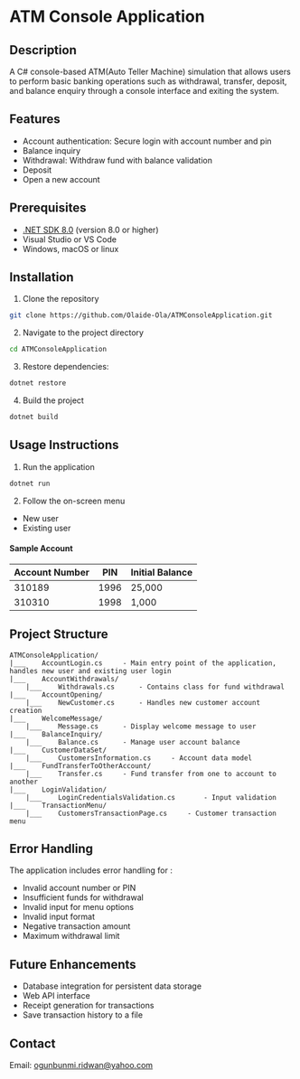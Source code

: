 # ATM Console Application
## Description
A C# console-based ATM(Auto Teller Machine) simulation that allows users to perform basic banking operations such as withdrawal, transfer, deposit, and balance enquiry through a console interface and exiting the system.
## Features
- Account authentication: Secure login with account number and pin
- Balance inquiry
- Withdrawal: Withdraw fund with balance validation
- Deposit
- Open a new account
## Prerequisites
- [.NET SDK 8.0](https://dotnet.microsoft.com/en-us/download/dotnet/8.0) (version 8.0 or higher)
- Visual Studio or VS Code
- Windows, macOS or linux
## Installation
1. Clone the repository
``` bash
git clone https://github.com/Olaide-Ola/ATMConsoleApplication.git
```
2. Navigate to the project directory
``` bash
cd ATMConsoleApplication
```
3. Restore dependencies:
```bash
dotnet restore
```
4. Build the project
```bash
dotnet build
```

## Usage Instructions
1. Run the application

```bash
dotnet run
```
2. Follow the on-screen menu
- New user
- Existing user
#### Sample Account
|Account Number |PIN |Initial Balance |
|---------------|----|----------------|
|310189			|1996 |25,000		  |
|310310			|1998 |1,000	      |

## Project Structure
``` plaintext
ATMConsoleApplication/
|___    AccountLogin.cs		- Main entry point of the application, handles new user and existing user login
|___	AccountWithdrawals/
	|___	Withdrawals.cs		- Contains class for fund withdrawal
|___	AccountOpening/
	|___	NewCustomer.cs		- Handles new customer account creation
|___	WelcomeMessage/
	|___	Message.cs		- Display welcome message to user
|___	BalanceInquiry/
	|___	Balance.cs		- Manage user account balance
|___	CustomerDataSet/
	|___	CustomersInformation.cs		- Account data model
|___	FundTransferToOtherAccount/
	|___	Transfer.cs		- Fund transfer from one to account to another
|___	LoginValidation/
	|___	LoginCredentialsValidation.cs		- Input validation
|___	TransactionMenu/
	|___	CustomersTransactionPage.cs		- Customer transaction menu
```

## Error Handling
The application includes error handling for :
- Invalid account number or PIN
- Insufficient funds for withdrawal
- Invalid input for menu options
- Invalid input format
- Negative transaction amount
- Maximum withdrawal limit

## Future Enhancements
- Database integration for persistent data storage
- Web API interface
- Receipt generation for transactions
- Save transaction history to a file

## Contact
Email: ogunbunmi.ridwan@yahoo.com

